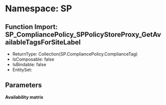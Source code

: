 # Namespace: SP

## Function Import: SP_CompliancePolicy_SPPolicyStoreProxy_GetAvailableTagsForSiteLabel

- ReturnType: Collection(SP.CompliancePolicy.ComplianceTag)
- IsComposable: false
- IsBindable: false
- EntitySet: 

## Parameters

**Availability matrix**

